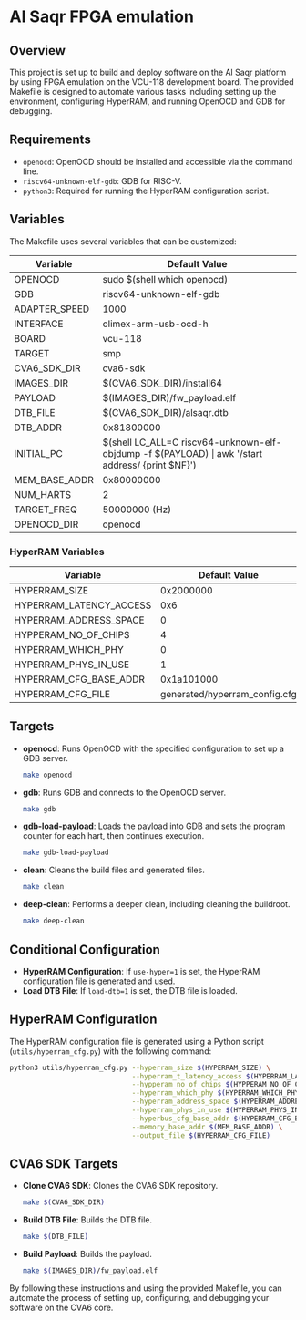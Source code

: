 
# Al Saqr FPGA emulation

## Overview

This project is set up to build and deploy software on the Al Saqr platform by using FPGA emulation on the VCU-118 development board. The provided Makefile is designed to automate various tasks including setting up the environment, configuring HyperRAM, and running OpenOCD and GDB for debugging.

## Requirements

- `openocd`: OpenOCD should be installed and accessible via the command line.
- `riscv64-unknown-elf-gdb`: GDB for RISC-V.
- `python3`: Required for running the HyperRAM configuration script.

## Variables

The Makefile uses several variables that can be customized:

| **Variable**                 | **Default Value**                      |
|------------------------------|----------------------------------------|
| OPENOCD                      | sudo $(shell which openocd)            |
| GDB                          | riscv64-unknown-elf-gdb                |
| ADAPTER_SPEED                | 1000                                   |
| INTERFACE                    | olimex-arm-usb-ocd-h                   |
| BOARD                        | vcu-118                                |
| TARGET                       | smp                                    |
| CVA6_SDK_DIR                 | cva6-sdk                               |
| IMAGES_DIR                   | $(CVA6_SDK_DIR)/install64              |
| PAYLOAD                      | $(IMAGES_DIR)/fw_payload.elf           |
| DTB_FILE                     | $(CVA6_SDK_DIR)/alsaqr.dtb             |
| DTB_ADDR                     | 0x81800000                             |
| INITIAL_PC                   | $(shell LC_ALL=C riscv64-unknown-elf-objdump -f $(PAYLOAD) \| awk '/start address/ {print $NF}') |
| MEM_BASE_ADDR                | 0x80000000                             |
| NUM_HARTS                    | 2                                      |
| TARGET_FREQ                  | 50000000 (Hz)                          |
| OPENOCD_DIR                  | openocd                                |

### HyperRAM Variables

| **Variable**                 | **Default Value**                      |
|------------------------------|----------------------------------------|
| HYPERRAM_SIZE                | 0x2000000                              |
| HYPERRAM_LATENCY_ACCESS      | 0x6                                    |
| HYPERRAM_ADDRESS_SPACE       | 0                                      |
| HYPPERAM_NO_OF_CHIPS         | 4                                      |
| HYPERRAM_WHICH_PHY           | 0                                      |
| HYPERRAM_PHYS_IN_USE         | 1                                      |
| HYPERRAM_CFG_BASE_ADDR       | 0x1a101000                             |
| HYPERRAM_CFG_FILE            | generated/hyperram_config.cfg          |

## Targets

- **openocd**: Runs OpenOCD with the specified configuration to set up a GDB server.

  ```sh
  make openocd
  ```

- **gdb**: Runs GDB and connects to the OpenOCD server.

  ```sh
  make gdb
  ```

- **gdb-load-payload**: Loads the payload into GDB and sets the program counter for each hart, then continues execution.

  ```sh
  make gdb-load-payload
  ```

- **clean**: Cleans the build files and generated files.

  ```sh
  make clean
  ```

- **deep-clean**: Performs a deeper clean, including cleaning the buildroot.

  ```sh
  make deep-clean
  ```

## Conditional Configuration

- **HyperRAM Configuration**: If `use-hyper=1` is set, the HyperRAM configuration file is generated and used.
- **Load DTB File**: If `load-dtb=1` is set, the DTB file is loaded.

## HyperRAM Configuration

The HyperRAM configuration file is generated using a Python script (`utils/hyperram_cfg.py`) with the following command:

```sh
python3 utils/hyperram_cfg.py --hyperram_size $(HYPERRAM_SIZE) \
                              --hyperram_t_latency_access $(HYPERRAM_LATENCY_ACCESS) \
                              --hypperam_no_of_chips $(HYPPERAM_NO_OF_CHIPS) \
                              --hyperram_which_phy $(HYPERRAM_WHICH_PHY) \
                              --hyperram_address_space $(HYPERRAM_ADDRESS_SPACE) \
                              --hyperram_phys_in_use $(HYPERRAM_PHYS_IN_USE) \
                              --hyperbus_cfg_base_addr $(HYPERRAM_CFG_BASE_ADDR) \
                              --memory_base_addr $(MEM_BASE_ADDR) \
                              --output_file $(HYPERRAM_CFG_FILE)
```

## CVA6 SDK Targets

- **Clone CVA6 SDK**: Clones the CVA6 SDK repository.

  ```sh
  make $(CVA6_SDK_DIR)
  ```

- **Build DTB File**: Builds the DTB file.

  ```sh
  make $(DTB_FILE)
  ```

- **Build Payload**: Builds the payload.

  ```sh
  make $(IMAGES_DIR)/fw_payload.elf
  ```

By following these instructions and using the provided Makefile, you can automate the process of setting up, configuring, and debugging your software on the CVA6 core.